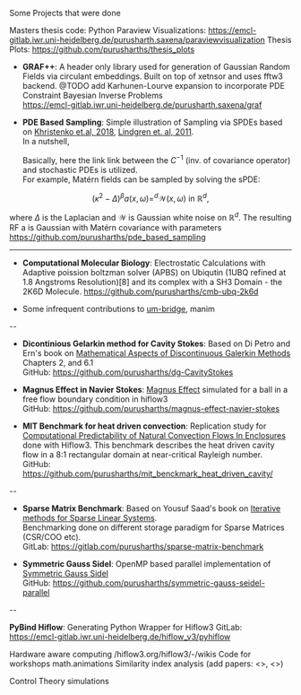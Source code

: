 Some Projects that were done 

Masters thesis code:
Python Paraview Visualizations: https://emcl-gitlab.iwr.uni-heidelberg.de/purusharth.saxena/paraviewvisualization
Thesis Plots: https://github.com/purusharths/thesis_plots

- **GRAF++**: A header only library used for generation of Gaussian Random Fields via circulant embeddings. Built on top of xetnsor and uses fftw3 backend.
@TODO add Karhunen-Lourve expansion to incorporate PDE Constraint Bayesian Inverse Problems <br>
https://emcl-gitlab.iwr.uni-heidelberg.de/purusharth.saxena/graf


- **PDE Based Sampling**:
  Simple illustration of Sampling via SPDEs based on [Khristenko et.al, 2018](https://arxiv.org/pdf/1809.07570.pdf), [Lindgren et. al, 2011](https://doi.org/10.1111/j.1467-9868.2011.00777.x). <br>
  In a nutshell,

  Basically, here the link link between the $C^{-1}$ (inv. of covariance operator) and stochastic PDEs is utilized.<br/>
  For example, Matérn fields can be sampled by solving the sPDE:
    
$$(\kappa^{2}-\Delta)^{\beta}a(x,\omega)=^{d}\mathcal{W}(x,\omega) \text{ in } \mathbb{R}^d,$$

    
  where $\Delta$ is the Laplacian and $\mathcal{W}$ is Gaussian white noise on $\mathbb{R}^d$. The resulting RF a is Gaussian with Matérn covariance with parameters
  https://github.com/purusharths/pde_based_sampling

---

- **Computational Molecular Biology**: Electrostatic Calculations with Adaptive poission boltzman solver (APBS) on Ubiqutin (1UBQ refined at 1.8 Angstroms Resolution)[8] and its complex with a SH3 Domain - the 2K6D
Molecule.
https://github.com/purusharths/cmb-ubq-2k6d

- Some infrequent contributions to [um-bridge](https://github.com/purusharths/umbridge), manim


--

- **Dicontinious Gelarkin method for Cavity Stokes**: Based on Di Petro and Ern's book on [Mathematical Aspects of Discontinuous Galerkin Methods](https://link.springer.com/book/10.1007/978-3-642-22980-0) Chapters 2, and 6.1 <br>
GitHub: https://github.com/purusharths/dg-CavityStokes<br>

- **Magnus Effect in Navier Stokes**: [Magnus Effect](https://www.youtube.com/watch?v=2OSrvzNW9FE) simulated for a ball in a free flow boundary condition in hiflow3 <br>
GitHub: https://github.com/purusharths/magnus-effect-navier-stokes<br>

- **MIT Benchmark for heat driven convection**: Replication study for [Computational Predictability of Natural Convection Flows In Enclosures](https://www.osti.gov/servlets/purl/15006259-x0JCRo/native/) done with Hiflow3. This benchmark describes the heat driven cavity flow in a 8:1 rectangular domain at near-critical Rayleigh number. <br>
GitHub: https://github.com/purusharths/mit_benckmark_heat_driven_cavity/

--

- **Sparse Matrix Benchmark**: Based on Yousuf Saad's book on [Iterative methods for Sparse Linear Systems](https://www-users.cse.umn.edu/~saad/IterMethBook_2ndEd.pdf). <br>
Benchmarking done on different storage paradigm for Sparse Matrices (CSR/COO etc).<br>
GitLab: https://gitlab.com/purusharths/sparse-matrix-benchmark<br>

- **Symmetric Gauss Sidel**: OpenMP based parallel implementation of [Symmetric Gauss Sidel](https://arxiv.org/abs/2311.14138)<br>
GitHub: https://github.com/purusharths/symmetric-gauss-seidel-parallel<br>

--

**PyBind Hiflow**: Generating Python Wrapper for Hiflow3
GitLab: https://emcl-gitlab.iwr.uni-heidelberg.de/hiflow_v3/pyhiflow

Hardware aware computing
/hiflow3.org/hiflow3/-/wikis
Code for workshops
math.animations
Similarity index analysis (add papers: <>, <>)

Control Theory simulations

